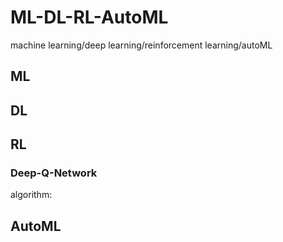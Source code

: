 # ML-DL-RL-AutoML
machine learning/deep learning/reinforcement learning/autoML

## ML

## DL

## RL
### Deep-Q-Network
algorithm:


## AutoML
